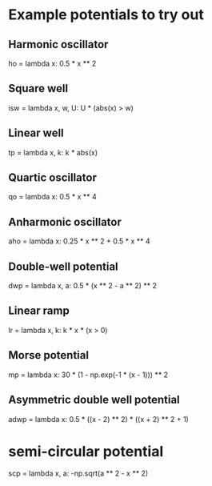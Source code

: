 # Example potentials to try out

## Harmonic oscillator
ho = lambda x: 0.5 * x ** 2

## Square well
isw = lambda x, w, U: U * (abs(x) > w)

## Linear well
tp = lambda x, k: k * abs(x)

## Quartic oscillator
qo = lambda x: 0.5 * x ** 4

## Anharmonic oscillator
aho = lambda x: 0.25 * x ** 2 + 0.5 * x ** 4

## Double-well potential
dwp = lambda x, a: 0.5 * (x ** 2 - a ** 2) ** 2

## Linear ramp
lr = lambda x, k: k * x * (x > 0)

## Morse potential
mp = lambda x: 30 * (1 - np.exp(-1 * (x - 1))) ** 2

## Asymmetric double well potential
adwp = lambda x: 0.5 * ((x - 2) ** 2) * ((x + 2) ** 2 + 1)

# semi-circular potential
scp = lambda x, a: -np.sqrt(a ** 2 - x ** 2)